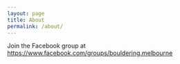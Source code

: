 ```yaml
---
layout: page
title: About
permalink: /about/
---
```


Join the Facebook group at <https://www.facebook.com/groups/bouldering.melbourne>
